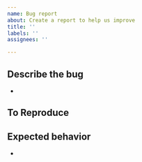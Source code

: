 ```yaml
---
name: Bug report
about: Create a report to help us improve
title: ''
labels: ''
assignees: ''

---
```


<!--
✅ 어떤 버그인지 자세히 알려주세요.
✅ 스크린샷이 있으면 더 좋아요🙂
-->
## Describe the bug
- 

<!--
✅ 버그를 재현하는 과정을 알려주세요.
1. Go to '...'
2. Click on '....'
3. Scroll down to '....'
4. See error
-->
## To Reproduce

<!--
✅ 기대하는 결과를 설명해주세요.
-->
## Expected behavior
- 

<!--
✅ Label을 설정하였는지 확인해주세요.
✅ Assignee를 지정하였는지 확인해주세요.
-->
